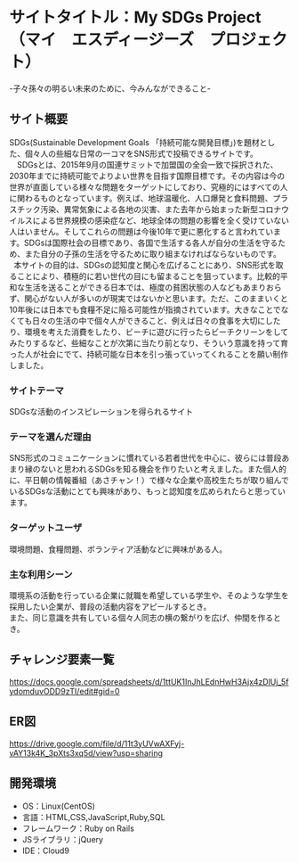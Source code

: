 # サイトタイトル：My SDGs Project（マイ　エスディージーズ　プロジェクト）
-子々孫々の明るい未来のために、今みんなができること-


## サイト概要
 SDGs(Sustainable Development Goals 「持続可能な開発目標」)を題材とした、個々人の些細な日常の一コマをSNS形式で投稿できるサイトです。<br>
 　SDGsとは、2015年9月の国連サミットで加盟国の全会一致で採択された、2030年までに持続可能でよりよい世界を目指す国際目標です。その内容は今の世界が直面している様々な問題をターゲットにしており、究極的にはすべての人に関わるものとなっています。例えば、地球温暖化、人口爆発と食料問題、プラスチック汚染、異常気象による各地の災害、また去年から始まった新型コロナウイルスによる世界規模の感染症など、地球全体の問題の影響を全く受けていない人はいません。そしてこれらの問題は今後10年で更に悪化すると言われています。SDGsは国際社会の目標であり、各国で生活する各人が自分の生活を守るため、また自分の子孫の生活を守るために取り組まなければならないものです。<br>
 &nbsp;&nbsp;本サイトの目的は、SDGsの認知度と関心を広げることにあり、SNS形式を取ることにより、積極的に若い世代の目にも留まることを狙っています。比較的平和な生活を送ることができる日本では、極度の貧困状態の人などもあまりおらず、関心がない人が多いのが現実ではないかと思います。ただ、このままいくと10年後には日本でも食糧不足に陥る可能性が指摘されています。大きなことでなくても日々の生活の中で個々人ができること、例えば日々の食事を大切にしたり、環境を考えた消費をしたり、ビーチに遊びに行ったらビーチクリーンをしてみたりするなど、些細なことが次第に当たり前となり、そういう意識を持って育った人が社会にでて、持続可能な日本を引っ張っていってくれることを願い制作しました。

### サイトテーマ
SDGsな活動のインスピレーションを得られるサイト

### テーマを選んだ理由
SNS形式のコミュニケーションに慣れている若者世代を中心に、彼らには普段あまり縁のないと思われるSDGsを知る機会を作りたいと考えました。また個人的に、平日朝の情報番組（あさチャン！）で様々な企業や高校生たちが取り組んでいるSDGsな活動にとても興味があり、もっと認知度を広められたらと思っています。

### ターゲットユーザ
環境問題、食糧問題、ボランティア活動などに興味がある人。

### 主な利用シーン
環境系の活動を行っている企業に就職を希望している学生や、そのような学生を採用したい企業が、普段の活動内容をアピールするとき。<br>
また、同じ意識を共有している個々人同志の横の繋がりを広げ、仲間を作るとき。

## チャレンジ要素一覧
https://docs.google.com/spreadsheets/d/1ttUK1InJhLEdnHwH3Ajx4zDlUj_5fydomduvODD9zTI/edit#gid=0

## ER図
https://drive.google.com/file/d/11t3yUVwAXFyj-vAY13k4K_3pXts3xq5d/view?usp=sharing

## 開発環境
- OS：Linux(CentOS)
- 言語：HTML,CSS,JavaScript,Ruby,SQL
- フレームワーク：Ruby on Rails
- JSライブラリ：jQuery
- IDE：Cloud9

